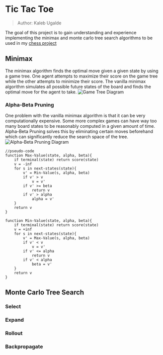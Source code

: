 # Tic Tac Toe

> Author: Kaleb Ugalde

The goal of this project is to gain understanding and experience implementing the minimax and monte carlo tree search algorithms to be used in my [chess project](https://github.com/Dael-the-Mailman/chess-project)

## Minimax

The minimax algorithm finds the optimal move given a given state by using a game tree. One agent attempts to maximize their score on the game tree while the other attempts to minimize their score. The vanilla minimax algorithm simulates all possible future states of the board and finds the optimal move for the agent to take.
![Game Tree Diagram](http://cdncontribute.geeksforgeeks.org/wp-content/uploads/GeeksForGeeks-Alpha-Beta-Pruning-4.png)

### Alpha-Beta Pruning
One problem with the vanilla minimax algorithm is that it can be very computationally expensive. Some more complex games can have way too many board states to be reasonably computed in a given amount of time. Alpha-Beta Pruning solves this by eliminating certain moves beforehand which can significantly reduce the search space of the tree.
![Alpha-Beta Pruning Diagram](https://i.ytimg.com/vi/xBXHtz4Gbdo/maxresdefault.jpg)
```
//pseudo-code
function Max-Value(state, alpha, beta){
    if terminal(state) return score(state)
    v = -inf
    for s in next-states(state){
        v' = Min-Value(s, alpha, beta)
        if v' > v
            v = v'
        if v' >= beta
            return v
        if v' > alpha
            alpha = v'
    }
    return v
}

function Min-Value(state, alpha, beta){
    if terminal(state) return score(state)
    v = +inf
    for s in next-states(state){
        v' = Max-Value(s, alpha, beta)
        if v' < v
            v = v'
        if v' <= alpha
            return v
        if v' < alpha
            beta = v'
    }
    return v
}
```

## Monte Carlo Tree Search


### Select

### Expand

### Rollout

### Backpropagate
